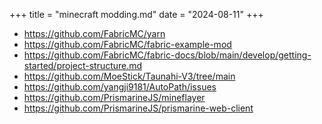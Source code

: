 +++
title = "minecraft modding.md"
date = "2024-08-11"
+++

- https://github.com/FabricMC/yarn
- https://github.com/FabricMC/fabric-example-mod
- https://github.com/FabricMC/fabric-docs/blob/main/develop/getting-started/project-structure.md
- https://github.com/MoeStick/Taunahi-V3/tree/main
- https://github.com/yangji9181/AutoPath/issues
- https://github.com/PrismarineJS/mineflayer
- https://github.com/PrismarineJS/prismarine-web-client